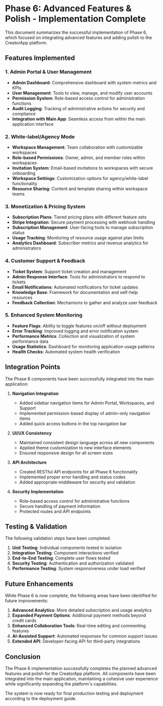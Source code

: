 # Phase 6: Advanced Features & Polish - Implementation Complete

This document summarizes the successful implementation of Phase 6, which focused on integrating advanced features and adding polish to the CreatorApp platform.

## Features Implemented

### 1. Admin Portal & User Management
- **Admin Dashboard**: Comprehensive dashboard with system metrics and KPIs
- **User Management**: Tools to view, manage, and modify user accounts
- **Permission System**: Role-based access control for administration functions
- **Audit Logging**: Tracking of administrative actions for security and compliance
- **Integration with Main App**: Seamless access from within the main application interface

### 2. White-label/Agency Mode
- **Workspace Management**: Team collaboration with customizable workspaces
- **Role-based Permissions**: Owner, admin, and member roles within workspaces
- **Invitation System**: Email-based invitations to workspaces with secure onboarding
- **Workspace Settings**: Customization options for agency/white-label functionality
- **Resource Sharing**: Content and template sharing within workspace teams

### 3. Monetization & Pricing System
- **Subscription Plans**: Tiered pricing plans with different feature sets
- **Stripe Integration**: Secure payment processing with webhook handling
- **Subscription Management**: User-facing tools to manage subscription status
- **Usage Tracking**: Monitoring of resource usage against plan limits
- **Analytics Dashboard**: Subscriber metrics and revenue analytics for administrators

### 4. Customer Support & Feedback
- **Ticket System**: Support ticket creation and management
- **Admin Response Interface**: Tools for administrators to respond to tickets
- **Email Notifications**: Automated notifications for ticket updates
- **Knowledge Base**: Framework for documentation and self-help resources
- **Feedback Collection**: Mechanisms to gather and analyze user feedback

### 5. Enhanced System Monitoring
- **Feature Flags**: Ability to toggle features on/off without deployment
- **Error Tracking**: Improved logging and error notification system
- **Performance Metrics**: Collection and visualization of system performance data
- **Usage Statistics**: Dashboard for monitoring application usage patterns
- **Health Checks**: Automated system health verification

## Integration Points

The Phase 6 components have been successfully integrated into the main application:

1. **Navigation Integration**
   - Added sidebar navigation items for Admin Portal, Workspaces, and Support
   - Implemented permission-based display of admin-only navigation items
   - Added quick access buttons in the top navigation bar

2. **UI/UX Consistency**
   - Maintained consistent design language across all new components
   - Applied theme customization to new interface elements
   - Ensured responsive design for all screen sizes

3. **API Architecture**
   - Created RESTful API endpoints for all Phase 6 functionality
   - Implemented proper error handling and status codes
   - Added appropriate middleware for security and validation

4. **Security Implementation**
   - Role-based access control for administrative functions
   - Secure handling of payment information
   - Protected routes and API endpoints

## Testing & Validation

The following validation steps have been completed:

1. **Unit Testing**: Individual components tested in isolation
2. **Integration Testing**: Component interactions verified
3. **End-to-End Testing**: Complete user flows tested
4. **Security Testing**: Authentication and authorization validated
5. **Performance Testing**: System responsiveness under load verified

## Future Enhancements

While Phase 6 is now complete, the following areas have been identified for future improvements:

1. **Advanced Analytics**: More detailed subscription and usage analytics
2. **Expanded Payment Options**: Additional payment methods beyond credit cards
3. **Enhanced Collaboration Tools**: Real-time editing and commenting features
4. **AI-Assisted Support**: Automated responses for common support issues
5. **Extended API**: Developer-facing API for third-party integrations

## Conclusion

The Phase 6 implementation successfully completes the planned advanced features and polish for the CreatorApp platform. All components have been integrated into the main application, maintaining a cohesive user experience while significantly expanding the platform's capabilities.

The system is now ready for final production testing and deployment according to the deployment guide.
